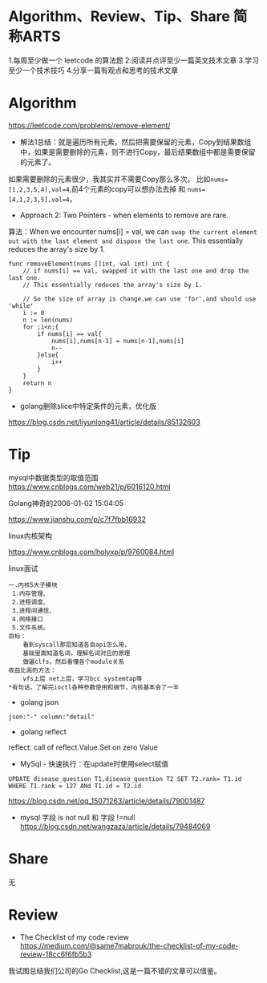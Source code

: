 
# Algorithm、Review、Tip、Share 简称ARTS
1.每周至少做一个 leetcode 的算法题 2.阅读并点评至少一篇英文技术文章 3.学习至少一个技术技巧 4.分享一篇有观点和思考的技术文章

# Algorithm

https://leetcode.com/problems/remove-element/

* 解法1总结：就是遍历所有元素，然后把需要保留的元素，Copy到结果数组中，如果是需要删除的元素，则不进行Copy，最后结果数组中都是需要保留的元素了。

如果需要删除的元素很少，我其实并不需要Copy那么多次。
比如`nums=[1,2,3,5,4],val=4`,前4个元素的copy可以想办法去掉 和 `nums=[4,1,2,3,5],val=4`，

* Approach 2: Two Pointers - when elements to remove are rare.

算法：When we encounter nums[i] = val, we can `swap the current element out with the last element and dispose the last one`. This essentially reduces the array's size by 1.

```
func removeElement(nums []int, val int) int {
    // if nums[i] == val, swapped it with the last one and drop the last one.
    // This essentially reduces the array's size by 1.
    
    // So the size of array is change,we can use 'for',and should use 'while'
    i := 0
    n := len(nums)
    for ;i<n;{
        if nums[i] == val{
            nums[i],nums[n-1] = nums[n-1],nums[i]
            n--
        }else{
            i++
        }
    }
    return n
}
```

* golang删除slice中特定条件的元素，优化版

https://blog.csdn.net/liyunlong41/article/details/85132603

# Tip
mysql中数据类型的取值范围
https://www.cnblogs.com/web21/p/6016120.html


Golang神奇的2006-01-02 15:04:05

https://www.jianshu.com/p/c7f7fbb16932


linux内核架构

https://www.cnblogs.com/holyxp/p/9760084.html

linux面试

```
一.内核5大子模块 
 1.内存管理、
 2.进程调度、
 3.进程间通信、
 4.网络接口
 5.文件系统。
目标：
    看到syscall那层知道各自api怎么用，
    基础里面知道名词，理解名词对应的原理
    做遍clfs，然后看懂各个module关系
收益比高的方法：
    vfs上层 net上层，学习bcc systemtap等
*有句话，了解完ioctl各种参数使用和细节，内核基本会了一半
```

* golang json

`json:"-" column:"detail"`

* golang reflect

 reflect: call of reflect.Value.Set on zero Value
 
 
 * MySql - 快速执行：在update时使用select赋值
 
```
UPDATE disease_question T1,disease_question T2 SET T2.rank= T1.id  WHERE T1.rank = 127 ANd T1.id = T2.id
```
 https://blog.csdn.net/qq_15071263/article/details/79001487
 
 
 * mysql 字段 is not null 和 字段 !=null
 https://blog.csdn.net/wangzaza/article/details/79484069
 

# Share
无

# Review

* The Checklist of my code review
https://medium.com/@same7mabrouk/the-checklist-of-my-code-review-18cc6f6fb5b3

我试图总结我们公司的Go Checklist,这是一篇不错的文章可以借鉴。
